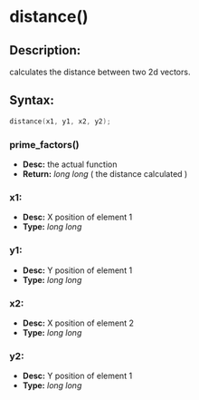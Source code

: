 # distance()

## Description:
calculates the distance between two 2d vectors.

## Syntax:
```c
distance(x1, y1, x2, y2);
```
### prime_factors()
- **Desc:** the actual function
- **Return:** *long long* ( the distance calculated )

### x1: 
- **Desc:** X position of element 1
- **Type:** *long long*

### y1: 
- **Desc:** Y position of element 1
- **Type:** *long long*

### x2: 
- **Desc:** X position of element 2
- **Type:** *long long*

### y2: 
- **Desc:** Y position of element 1
- **Type:** *long long*
